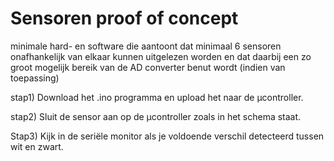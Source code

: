 # Sensoren proof of concept
minimale hard- en software die aantoont dat minimaal 6 sensoren onafhankelijk van elkaar kunnen uitgelezen worden en dat daarbij een zo groot mogelijk bereik van de AD converter benut wordt (indien van toepassing)

stap1)
Download het .ino programma en upload het naar de µcontroller.

stap2)
Sluit de sensor aan op de µcontroller zoals in het schema staat.

Stap3)
Kijk in de seriële monitor als je voldoende verschil detecteerd tussen wit en zwart.
